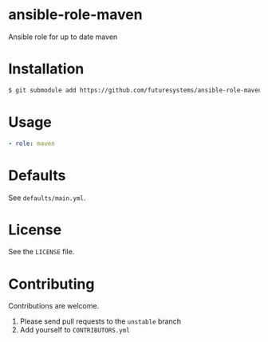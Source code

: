 # ansible-role-maven
Ansible role for up to date maven

# Installation

```bash
$ git submodule add https://github.com/futuresystems/ansible-role-maven.git roles/maven
```

# Usage

```yaml
- role: maven
```


# Defaults

See `defaults/main.yml`.


# License

See the `LICENSE` file.


# Contributing

Contributions are welcome.

1. Please send pull requests to the `unstable` branch
2. Add yourself to `CONTRIBUTORS.yml`

